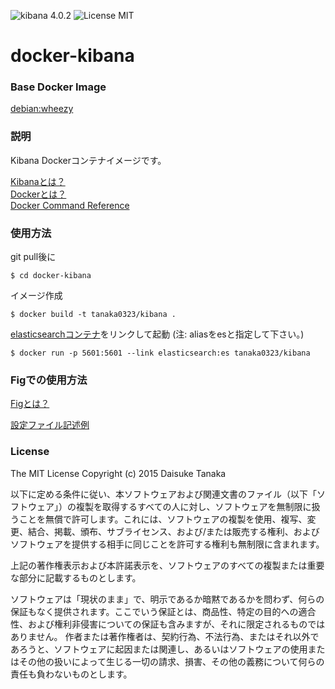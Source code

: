 ![kibana 4.0.2](https://img.shields.io/badge/kibana-4.0.2-brightgreen.svg) ![License MIT](https://img.shields.io/badge/license-MIT-blue.svg)

# docker-kibana

### Base Docker Image

[debian:wheezy](https://registry.hub.docker.com/_/debian/)

### 説明

Kibana Dockerコンテナイメージです。

[Kibanaとは？](https://www.elastic.co/products/kibana)  
[Dockerとは？](https://docs.docker.com/)  
[Docker Command Reference](https://docs.docker.com/reference/commandline/cli/)

### 使用方法

git pull後に

    $ cd docker-kibana

イメージ作成

    $ docker build -t tanaka0323/kibana .

[elasticsearchコンテナ](https://bitbucket.org/tanaka0323/docker-elasticsearch)をリンクして起動 (注: aliasをesと指定して下さい。)  

    $ docker run -p 5601:5601 --link elasticsearch:es tanaka0323/kibana

### Figでの使用方法

[Figとは？](http://www.fig.sh/ "Fidとは？")  

[設定ファイル記述例](https://bitbucket.org/tanaka0323/fig-examples "設定ファイル記述例")

### License

The MIT License
Copyright (c) 2015 Daisuke Tanaka

以下に定める条件に従い、本ソフトウェアおよび関連文書のファイル（以下「ソフトウェア」）の複製を取得するすべての人に対し、ソフトウェアを無制限に扱うことを無償で許可します。これには、ソフトウェアの複製を使用、複写、変更、結合、掲載、頒布、サブライセンス、および/または販売する権利、およびソフトウェアを提供する相手に同じことを許可する権利も無制限に含まれます。

上記の著作権表示および本許諾表示を、ソフトウェアのすべての複製または重要な部分に記載するものとします。

ソフトウェアは「現状のまま」で、明示であるか暗黙であるかを問わず、何らの保証もなく提供されます。ここでいう保証とは、商品性、特定の目的への適合性、および権利非侵害についての保証も含みますが、それに限定されるものではありません。 作者または著作権者は、契約行為、不法行為、またはそれ以外であろうと、ソフトウェアに起因または関連し、あるいはソフトウェアの使用またはその他の扱いによって生じる一切の請求、損害、その他の義務について何らの責任も負わないものとします。
